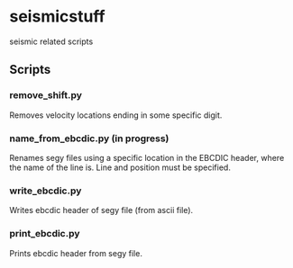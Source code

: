 # seismicstuff
seismic related scripts

## Scripts
### remove_shift.py
Removes velocity locations ending in some specific digit.

### name_from_ebcdic.py (in progress)
Renames segy files using a specific location in the EBCDIC header, where the name of the line is. Line and position must be specified.

### write_ebcdic.py
Writes ebcdic header of segy file (from ascii file).

### print_ebcdic.py
Prints ebcdic header from segy file.